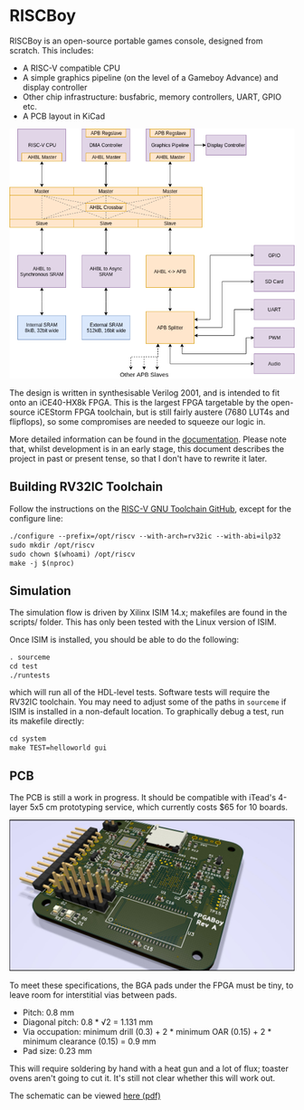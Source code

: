 RISCBoy
=======

RISCBoy is an open-source portable games console, designed from scratch. This includes:

- A RISC-V compatible CPU
- A simple graphics pipeline (on the level of a Gameboy Advance) and display controller
- Other chip infrastructure: busfabric, memory controllers, UART, GPIO etc.
- A PCB layout in KiCad

![](doc/diagrams/system_arch.png)

The design is written in synthesisable Verilog 2001, and is intended to fit onto an iCE40-HX8k FPGA. This is the largest FPGA targetable by the open-source iCEStorm FPGA toolchain, but is still fairly austere (7680 LUT4s and flipflops), so some compromises are needed to squeeze our logic in.

More detailed information can be found in the [documentation](doc/fpgaboy_doc.pdf). Please note that, whilst development is in an early stage, this document describes the project in past or present tense, so that I don't have to rewrite it later.

Building RV32IC Toolchain
-------------------------

Follow the instructions on the [RISC-V GNU Toolchain GitHub](https://github.com/riscv/riscv-gnu-toolchain), except for the configure line:

```
./configure --prefix=/opt/riscv --with-arch=rv32ic --with-abi=ilp32
sudo mkdir /opt/riscv
sudo chown $(whoami) /opt/riscv
make -j $(nproc)
```

Simulation
----------

The simulation flow is driven by Xilinx ISIM 14.x; makefiles are found in the scripts/ folder. This has only been tested with the Linux version of ISIM.

Once ISIM is installed, you should be able to do the following:

```
. sourceme
cd test
./runtests
```

which will run all of the HDL-level tests. Software tests will require the RV32IC toolchain. You may need to adjust some of the paths in `sourceme` if ISIM is installed in a non-default location. To graphically debug a test, run its makefile directly:

```
cd system
make TEST=helloworld gui
```

PCB
---

The PCB is still a work in progress. It should be compatible with iTead's 4-layer 5x5 cm prototyping service, which currently costs $65 for 10 boards.

![](board/board_render01.jpg)

To meet these specifications, the BGA pads under the FPGA must be tiny, to leave room for interstitial vias between pads.

 - Pitch: 0.8 mm
 - Diagonal pitch: 0.8 * √2 = 1.131 mm
 - Via occupation: minimum drill (0.3) + 2 * minimum OAR (0.15) + 2 * minimum clearance (0.15) = 0.9 mm
 - Pad size: 0.23 mm

This will require soldering by hand with a heat gun and a lot of flux; toaster ovens aren't going to cut it. It's still not clear whether this will work out.

The schematic can be viewed [here (pdf)](board/fpgaboy.pdf)